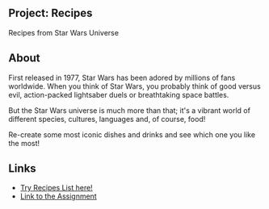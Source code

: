 ## Project: Recipes
Recipes from Star Wars Universe

## About
First released in 1977, Star Wars has been adored by millions of fans worldwide. When you think of Star Wars, you probably think of good versus evil, action-packed lightsaber duels or breathtaking space battles.

But the Star Wars universe is much more than that; it's a vibrant world of different species, cultures, languages and, of course, food! 

Re-create some most iconic dishes and drinks and see which one you like the most!

## Links
- [Try Recipes List here!](https://krystianzun.github.io/odin-recipes)
- [Link to the Assignment](https://www.theodinproject.com/paths/foundations/courses/foundations/lessons/recipes)
